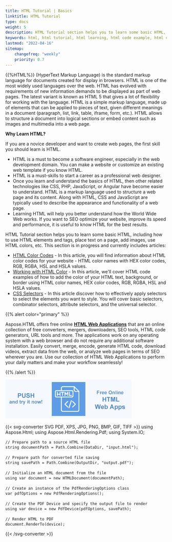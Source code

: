 ```yaml
---
title: HTML Tutorial | Basics
linktitle: HTML Tutorial
type: docs
weight: 5
description: HTML Tutorial section helps you to learn some basic HTML, including how to use HTML elements and tags, place text on a page, add images, use HTML colors, etc.
keywords: html, html tutorial, html learning, html code example, html code 
lastmod: "2022-04-16"
sitemap:
    changefreq: "weekly"
    priority: 0.7
---
```


<link href="./../style.css" rel="stylesheet" type="text/css" />

{{%HTML%}} (HyperText Markup Language) is the standard markup language for documents created for display in browsers. HTML is one of the most widely used languages over the web. HTML has evolved with requirements of new information demands to be displayed as part of web pages. The latest variant is known as HTML 5 that gives a lot of flexibility for working with the language. HTML is a simple markup language, made up of elements that can be applied to pieces of text, given different meanings in a document (paragraph, list, link, table, iframe, form, etc.). HTML allows to structure a document into logical sections or embed content such as images and multimedia into a web page.

**Why Learn HTML?**

If you are a novice developer and want to create web pages, the first skill you should learn is HTML.

- HTML is a must to become a software engineer, especially in the web development domain. You can make a website or customize an existing web template if you know HTML. 
- HTML is a must-skills to start a career as a professional web designer.
- Once you learn and understand the basics of HTML, then other related technologies like CSS, PHP, JavaScript, or Angular have become easier to understand. HTML is a markup language used to structure a web page and its content. Along with HTML, CSS and JavaScript are typically used to describe the appearance and functionality of a web page.
- Learning HTML will help you better understand how the World Wide Web works. If you want to SEO optimize your website, improve its speed and performance, it is useful to know HTML for the best results.

HTML Tutorial section helps you to learn some basic HTML, including how to use HTML elements and tags, place text on a page, add images, use HTML colors, etc. This section is in progress and currently includes articles:
 - [HTML Color Codes](https://docs.aspose.com/html/net/tutorial/html-colors/) - In this article, you  will find information about HTML color codes for your website - HTML color names with HEX color codes, RGB, RGBA, HSL and HSLA values.
 - [Working with HTML Color](https://docs.aspose.com/html/net/tutorial/working-with-html-color/) - In this article, we'll cover HTML code examples of how to add the color of your HTML text, background, or border using HTML color names, HEX color codes, RGB, RGBA, HSL and HSLA values.
 - [CSS Selectors](https://docs.aspose.com/html/net/tutorial/css-selectors/) - In this article discover how to effectively apply selectors to select the elements you want to style. You will cover basic selectors, combinator selectors, attribute selectors, and the universal selector.

{{% alert color="primary" %}} 

Aspose.HTML offers free online <a href="https://products.aspose.app/html/applications" target="_blank">**HTML Web Applications**</a> that  are an online collection of free converters, mergers, downloaders, SEO tools, HTML code generators, URL tools and more. The applications work on any operating system with a web browser and do not require any additional software installation. Easily convert, merge, encode, generate HTML code, download videos, extract data from the web, or analyze web pages in terms of SEO wherever you are. Use our collection of HTML Web Applications to perform your daily matters and make your workflow seamlessly!

{{% /alert %}} 

<a href="https://products.aspose.app/html/applications" target="_blank">![Text "Banner HTML Web Applications"](html-web-apps.png#center)</a> 


<!-- First extension - Input format, then - output formats -->

{{< svg-converter SVG PDF, XPS, JPG, PNG, BMP, GIF, TIFF >}}
using Aspose.Html;
using Aspose.Html.Rendering.Pdf;
using System.IO;

    // Prepare path to a source HTML file
    string documentPath = Path.Combine(DataDir, "input.html");
    
    // Prepare path for converted file saving 
    string savePath = Path.Combine(OutputDir, "output.pdf");
    
    // Initialize an HTML document from the file
    using var document = new HTMLDocument(documentPath);
    
    // Create an instance of the PdfRenderingOptions class
    var pdfOptions = new PdfRenderingOptions();
    
    // Create the PDF Device and specify the output file to render
    using var device = new PdfDevice(pdfOptions, savePath);
    
    // Render HTML to PDF
    document.RenderTo(device);
{{< /svg-converter >}}


